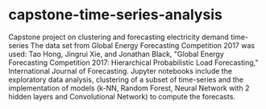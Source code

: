 # capstone-time-series-analysis
Capstone project on clustering and forecasting electricity demand time-series
The data set from Global Energy Forecasting Competition 2017 was used: Tao Hong, Jingrui Xie, and Jonathan Black, "Global Energy Forecasting Competition 2017: Hierarchical Probabilistic Load Forecasting," International Journal of Forecasting.
Jupyter notebooks include the exploratory data analysis, clustering of a subset of time-series and the implementation of models (k-NN, Random Forest, Neural Network with 2 hidden layers and Convolutional Network) to compute the forecasts.
